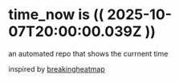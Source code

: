 # time_now is (( 2025-10-07T20:00:00.039Z ))

an automated repo that shows the currnent time

inspired by [breakingheatmap](https://github.com/breakingheatmap/breakingheatmap)